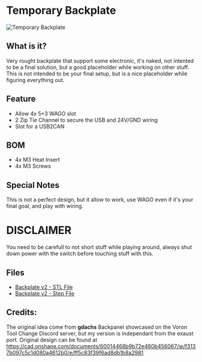 

# Temporary Backplate

![Temporary Backplate](Flisher-Backplate-V2.png)
## What is it?
Very rought backplate that support some electronic, it's naked, not intented to be a final solution, but a good placeholder while working on other stuff.
This is not intended to be your final setup, but is a nice placeholder while figuring everything out.

## Feature
* Allow 4x 5+3 WAGO slot
* 2 Zip Tie Channel to secure the USB and 24V/GND wiring
* Slot for a USB2CAN

## BOM
* 4x M3 Heat Insert
* 4x M3 Screws

## Special Notes
This is not a perfect design, but it allow to work, use WAGO even if it's your final goal, and play with wiring.

# DISCLAIMER
You need to be carefull to not short stuff while playing around, always shut down power with the switch before touching stuff with this.


## Files
* [Backplate v2 - STL File](Flisher-Temporary_Backplate-V2.STL)
* [Backplate v2 - Step File](Flisher-Temporary_-V2.STEP)

## Credits:
The original idea come from **gdachs** Backpanel showcased on the Voron Tool Change Discord server, but my version is independant from the exaust port.
Original design can be found at https://cad.onshape.com/documents/60014468b9b72e460b456067/w/f3137b097c5c1d080a4612b0/e/ff5c83f39f6ad8db1b8a2981

